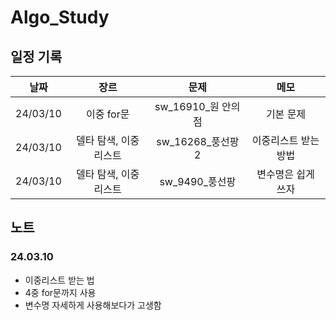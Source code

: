 # Algo_Study

## 일정 기록
|날짜|장르|문제|메모|
|:------:|:---:|:---:|:---:|
|24/03/10|이중 for문|sw_16910_원 안의 점|기본 문제|
|24/03/10|델타 탐색, 이중리스트|sw_16268_풍선팡2|이중리스트 받는 방법|
|24/03/10|델타 탐색, 이중리스트|sw_9490_풍선팡|변수명은 쉽게 쓰자|

## 노트

### 24.03.10
- 이중리스트 받는 법
- 4중 for문까지 사용
- 변수명 자세하게 사용해보다가 고생함

